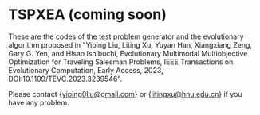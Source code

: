 # TSPXEA (coming soon)

These are the codes of the test problem generator and the evolutionary algorithm proposed in "Yiping Liu, Liting Xu, Yuyan Han, Xiangxiang Zeng, Gary G. Yen, and Hisao Ishibuchi, Evolutionary Multimodal Multiobjective Optimization for Traveling Salesman Problems, IEEE Transactions on Evolutionary Computation, Early Access, 2023, DOI:10.1109/TEVC.2023.3239546".

Please contact {yiping0liu@gmail.com} or {litingxu@hnu.edu.cn} if you have any problem.

